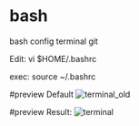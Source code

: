 # bash
bash config terminal git 

Edit: vi $HOME/.bashrc

exec: source ~/.bashrc

#preview Default
![terminal_old](https://cloud.githubusercontent.com/assets/2094756/16825028/326347c8-4947-11e6-8863-1af2b1f0bab4.png)

#preview Result:
![terminal](https://cloud.githubusercontent.com/assets/2094756/16823241/09f4f9f2-4939-11e6-8cc4-2f2e3e0e5901.png)
